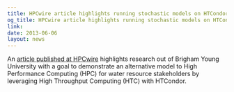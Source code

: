 ```yaml
---
title: HPCwire article highlights running stochastic models on HTCondor
og_title: HPCwire article highlights running stochastic models on HTCondor
link: 
date: 2013-06-06
layout: news
---
```


An <a href="http://www.hpcwire.com/hpcwire/2013-05-30/running_stochastic_models_on_htcondor.html">article published at HPCwire</a> highlights research out of Brigham Young University with a goal to  demonstrate an alternative model to High Performance Computing (HPC) for water resource stakeholders by leveraging High Throughput Computing (HTC) with HTCondor. 
